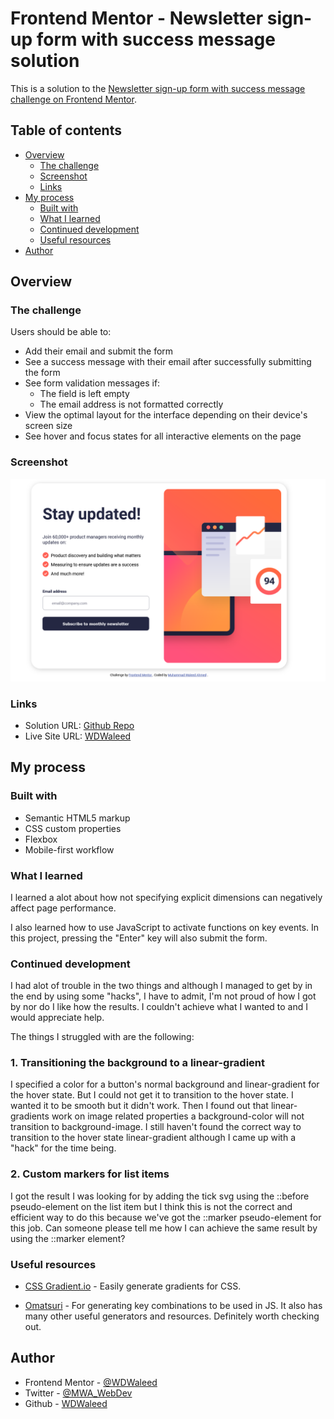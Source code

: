 # Frontend Mentor - Newsletter sign-up form with success message solution

This is a solution to the [Newsletter sign-up form with success message challenge on Frontend Mentor](https://www.frontendmentor.io/challenges/newsletter-signup-form-with-success-message-3FC1AZbNrv).

## Table of contents

- [Overview](#overview)
  - [The challenge](#the-challenge)
  - [Screenshot](#screenshot)
  - [Links](#links)
- [My process](#my-process)
  - [Built with](#built-with)
  - [What I learned](#what-i-learned)
  - [Continued development](#continued-development)
  - [Useful resources](#useful-resources)
- [Author](#author)

## Overview

### The challenge

Users should be able to:

- Add their email and submit the form
- See a success message with their email after successfully submitting the form
- See form validation messages if:
  - The field is left empty
  - The email address is not formatted correctly
- View the optimal layout for the interface depending on their device's screen size
- See hover and focus states for all interactive elements on the page

### Screenshot

![](./docs/assets/Frontend%20Mentor%20Newsletter%20sign-up%20form%20with%20success%20message.png)

### Links

- Solution URL: [Github Repo](https://github.com/WDWaleed/Newsletter-Sign-Up-With-Success-Message)
- Live Site URL: [WDWaleed](https://wdwaleed.github.io/Newsletter-Sign-Up-With-Success-Message/)

## My process

### Built with

- Semantic HTML5 markup
- CSS custom properties
- Flexbox
- Mobile-first workflow

### What I learned

I learned a alot about how not specifying explicit dimensions can negatively affect page performance.

I also learned how to use JavaScript to activate functions on key events. In this project, pressing the "Enter" key will also submit the form.

### Continued development

I had alot of trouble in the two things and although I managed to get by in the end by using some "hacks", I have to admit, I'm not proud of how I got by nor do I like how the results. I couldn't achieve what I wanted to and I would appreciate help.

The things I struggled with are the following:

### 1. Transitioning the background to a linear-gradient

I specified a color for a button's normal background and linear-gradient for the hover state. But I could not get it to transition to the hover state. I wanted it to be smooth but it didn't work. Then I found out that linear-gradients work on image related properties a background-color will not transition to background-image. I still haven't found the correct way to transition to the hover state linear-gradient although I came up with a "hack" for the time being.

### 2. Custom markers for list items

I got the result I was looking for by adding the tick svg using the ::before pseudo-element on the list item but I think this is not the correct and efficient way to do this because we've got the ::marker pseudo-element for this job. Can someone please tell me how I can achieve the same result by using the ::marker element?
### Useful resources

- [CSS Gradient.io](https://www.cssgradient.io) - Easily generate gradients for CSS.

- [Omatsuri](https://www.omatsuri.app) - For generating key combinations to be used in JS. It also has many other useful generators and resources. Definitely worth checking out.

## Author

- Frontend Mentor - [@WDWaleed](https://www.frontendmentor.io/profile/WDWaleed)
- Twitter - [@MWA_WebDev](https://twitter.com/MWA_WebDev)
- Github - [WDWaleed](https://github.com/WDWaleed)
